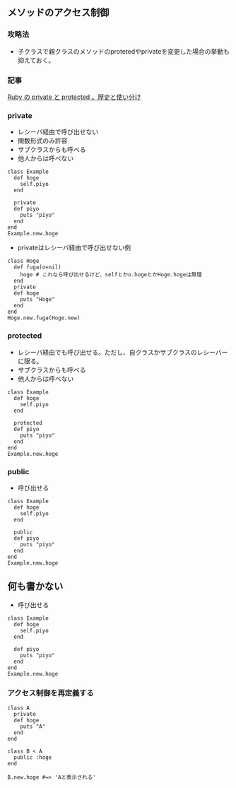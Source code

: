 ## メソッドのアクセス制御

### 攻略法
- 子クラスで親クラスのメソッドのprotetedやprivateを変更した場合の挙動も抑えておく。

### 記事
[Ruby の private と protected 。歴史と使い分け](https://qiita.com/tbpgr/items/6f1c0c7b77218f74c63e)

### private
- レシーバ経由で呼び出せない
- 関数形式のみ許容
- サブクラスからも呼べる
- 他人からは呼べない
```
class Example
  def hoge
    self.piyo
  end

  private
  def piyo
    puts "piyo"
  end
end
Example.new.hoge

```

- privateはレシーバ経由で呼び出せない例
```
class Hoge
  def fuga(o=nil)
    hoge # これなら呼び出せるけど、selfとかo.hogeとかHoge.hogeは無理
  end
  private
  def hoge
    puts "Hoge"
  end
end
Hoge.new.fuga(Hoge.new)
```

### protected
- レシーバ経由でも呼び出せる。ただし、自クラスかサブクラスのレシーバーに限る。
- サブクラスからも呼べる
- 他人からは呼べない
```
class Example
  def hoge
    self.piyo
  end

  protected
  def piyo
    puts "piyo"
  end
end
Example.new.hoge
```

### public
- 呼び出せる
```
class Example
  def hoge
    self.piyo
  end

  public
  def piyo
    puts "piyo"
  end
end
Example.new.hoge
```

## 何も書かない
- 呼び出せる
```
class Example
  def hoge
    self.piyo
  end

  def piyo
    puts "piyo"
  end
end
Example.new.hoge
```

### アクセス制御を再定義する

```
class A
  private
  def hoge
    puts "A"
  end
end

class B < A
  public :hoge
end

B.new.hoge #=> 'Aと表示される'
```
